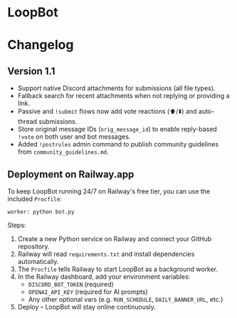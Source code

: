 # LoopBot
# Changelog

## Version 1.1

- Support native Discord attachments for submissions (all file types).
- Fallback search for recent attachments when not replying or providing a link.
- Passive and `!submit` flows now add vote reactions (⬆️/⬇️) and auto-thread submissions.
- Store original message IDs (`orig_message_id`) to enable reply-based `!vote` on both user and bot messages.
- Added `!postrules` admin command to publish community guidelines from `community_guidelines.md`.

## Deployment on Railway.app

To keep LoopBot running 24/7 on Railway's free tier, you can use the included `Procfile`:

```
worker: python bot.py
```

Steps:
1. Create a new Python service on Railway and connect your GitHub repository.
2. Railway will read `requirements.txt` and install dependencies automatically.
3. The `Procfile` tells Railway to start LoopBot as a background worker.
4. In the Railway dashboard, add your environment variables:
   - `DISCORD_BOT_TOKEN` (required)
   - `OPENAI_API_KEY` (required for AI prompts)
   - Any other optional vars (e.g. `RUN_SCHEDULE`, `DAILY_BANNER_URL`, etc.)
5. Deploy – LoopBot will stay online continuously.
